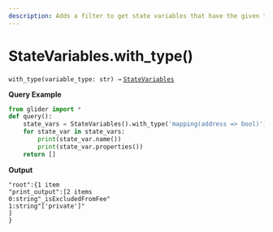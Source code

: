 ```yaml
---
description: Adds a filter to get state variables that have the given type.
---
```


# StateVariables.with\_type()

`with_type(variable_type: str) →` [`StateVariables`](./)

**Query Example**

```python
from glider import *
def query():
	state_vars = StateVariables().with_type('mapping(address => bool)').exec(1)
	for state_var in state_vars:
		print(state_var.name())
		print(state_var.properties())
	return []
```

**Output**

```solidity
"root":{1 item
"print_output":[2 items
0:string"_isExcludedFromFee"
1:string"['private']"
]
}
```
